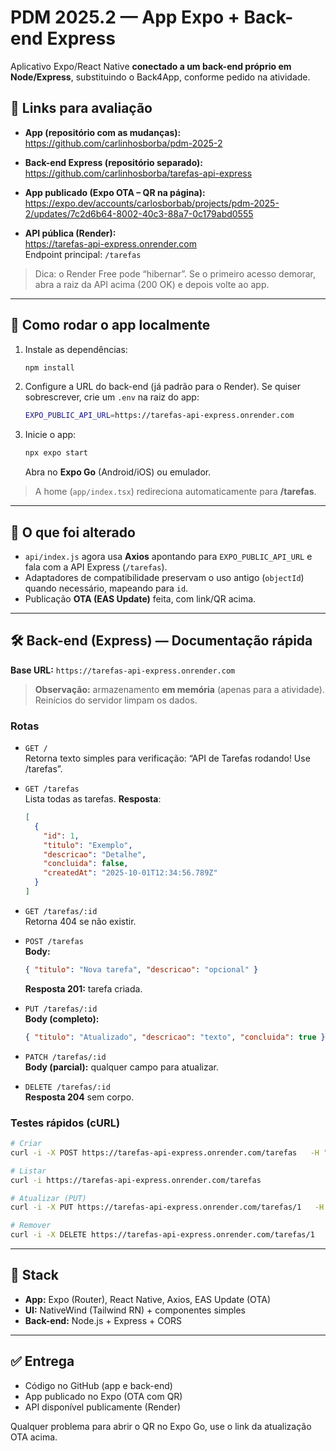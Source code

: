 # PDM 2025.2 — App Expo + Back-end Express

Aplicativo Expo/React Native **conectado a um back-end próprio em Node/Express**, substituindo o Back4App, conforme pedido na atividade.

## 📌 Links para avaliação

- **App (repositório com as mudanças):**  
  https://github.com/carlinhosborba/pdm-2025-2

- **Back-end Express (repositório separado):**  
  https://github.com/carlinhosborba/tarefas-api-express

- **App publicado (Expo OTA – QR na página):**  
  https://expo.dev/accounts/carlosborbab/projects/pdm-2025-2/updates/7c2d6b64-8002-40c3-88a7-0c179abd0555

- **API pública (Render):**  
  https://tarefas-api-express.onrender.com  
  Endpoint principal: `/tarefas`

> Dica: o Render Free pode “hibernar”. Se o primeiro acesso demorar, abra a raiz da API acima (200 OK) e depois volte ao app.

---

## 🚀 Como rodar o app localmente

1. Instale as dependências:
   ```bash
   npm install
   ```

2. Configure a URL do back-end (já padrão para o Render). Se quiser sobrescrever, crie um `.env` na raiz do app:
   ```bash
   EXPO_PUBLIC_API_URL=https://tarefas-api-express.onrender.com
   ```

3. Inicie o app:
   ```bash
   npx expo start
   ```
   Abra no **Expo Go** (Android/iOS) ou emulador.

> A home (`app/index.tsx`) redireciona automaticamente para **/tarefas**.

---

## 🧠 O que foi alterado

- `api/index.js` agora usa **Axios** apontando para `EXPO_PUBLIC_API_URL` e fala com a API Express (`/tarefas`).
- Adaptadores de compatibilidade preservam o uso antigo (`objectId`) quando necessário, mapeando para `id`.
- Publicação **OTA (EAS Update)** feita, com link/QR acima.

---

## 🛠️ Back-end (Express) — Documentação rápida

**Base URL:** `https://tarefas-api-express.onrender.com`

> **Observação:** armazenamento **em memória** (apenas para a atividade). Reinícios do servidor limpam os dados.

### Rotas

- `GET /`  
  Retorna texto simples para verificação: “API de Tarefas rodando! Use /tarefas”.

- `GET /tarefas`  
  Lista todas as tarefas. **Resposta**:
  ```json
  [
    {
      "id": 1,
      "titulo": "Exemplo",
      "descricao": "Detalhe",
      "concluida": false,
      "createdAt": "2025-10-01T12:34:56.789Z"
    }
  ]
  ```

- `GET /tarefas/:id`  
  Retorna 404 se não existir.

- `POST /tarefas`  
  **Body:**
  ```json
  { "titulo": "Nova tarefa", "descricao": "opcional" }
  ```
  **Resposta 201:** tarefa criada.

- `PUT /tarefas/:id`  
  **Body (completo):**
  ```json
  { "titulo": "Atualizado", "descricao": "texto", "concluida": true }
  ```

- `PATCH /tarefas/:id`  
  **Body (parcial):** qualquer campo para atualizar.

- `DELETE /tarefas/:id`  
  **Resposta 204** sem corpo.

### Testes rápidos (cURL)

```bash
# Criar
curl -i -X POST https://tarefas-api-express.onrender.com/tarefas   -H "Content-Type: application/json"   -d '{"titulo":"Primeira do Prod","descricao":"criada pelo terminal"}'

# Listar
curl -i https://tarefas-api-express.onrender.com/tarefas

# Atualizar (PUT)
curl -i -X PUT https://tarefas-api-express.onrender.com/tarefas/1   -H "Content-Type: application/json"   -d '{"titulo":"Atualizada","descricao":"detalhe","concluida":true}'

# Remover
curl -i -X DELETE https://tarefas-api-express.onrender.com/tarefas/1
```

---

## 🧩 Stack

- **App:** Expo (Router), React Native, Axios, EAS Update (OTA)
- **UI:** NativeWind (Tailwind RN) + componentes simples
- **Back-end:** Node.js + Express + CORS

---

## ✅ Entrega

- Código no GitHub (app e back-end)
- App publicado no Expo (OTA com QR)
- API disponível publicamente (Render)

Qualquer problema para abrir o QR no Expo Go, use o link da atualização OTA acima.
